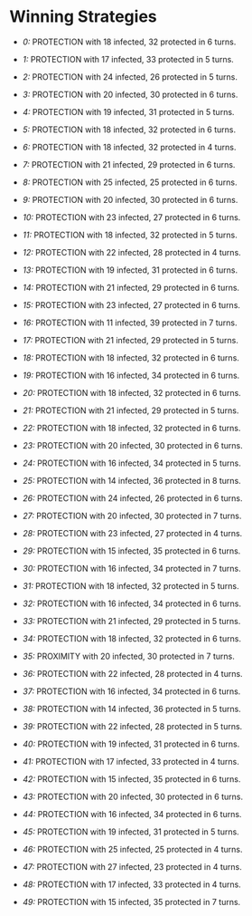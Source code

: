# Winning Strategies

* _0:_ PROTECTION with 18 infected, 32 protected in 6 turns.


* _1:_ PROTECTION with 17 infected, 33 protected in 5 turns.


* _2:_ PROTECTION with 24 infected, 26 protected in 5 turns.


* _3:_ PROTECTION with 20 infected, 30 protected in 6 turns.


* _4:_ PROTECTION with 19 infected, 31 protected in 5 turns.


* _5:_ PROTECTION with 18 infected, 32 protected in 6 turns.


* _6:_ PROTECTION with 18 infected, 32 protected in 4 turns.


* _7:_ PROTECTION with 21 infected, 29 protected in 6 turns.


* _8:_ PROTECTION with 25 infected, 25 protected in 6 turns.


* _9:_ PROTECTION with 20 infected, 30 protected in 6 turns.


* _10:_ PROTECTION with 23 infected, 27 protected in 6 turns.


* _11:_ PROTECTION with 18 infected, 32 protected in 5 turns.


* _12:_ PROTECTION with 22 infected, 28 protected in 4 turns.


* _13:_ PROTECTION with 19 infected, 31 protected in 6 turns.


* _14:_ PROTECTION with 21 infected, 29 protected in 6 turns.


* _15:_ PROTECTION with 23 infected, 27 protected in 6 turns.


* _16:_ PROTECTION with 11 infected, 39 protected in 7 turns.


* _17:_ PROTECTION with 21 infected, 29 protected in 5 turns.


* _18:_ PROTECTION with 18 infected, 32 protected in 6 turns.


* _19:_ PROTECTION with 16 infected, 34 protected in 6 turns.


* _20:_ PROTECTION with 18 infected, 32 protected in 6 turns.


* _21:_ PROTECTION with 21 infected, 29 protected in 5 turns.


* _22:_ PROTECTION with 18 infected, 32 protected in 6 turns.


* _23:_ PROTECTION with 20 infected, 30 protected in 6 turns.


* _24:_ PROTECTION with 16 infected, 34 protected in 5 turns.


* _25:_ PROTECTION with 14 infected, 36 protected in 8 turns.


* _26:_ PROTECTION with 24 infected, 26 protected in 6 turns.


* _27:_ PROTECTION with 20 infected, 30 protected in 7 turns.


* _28:_ PROTECTION with 23 infected, 27 protected in 4 turns.


* _29:_ PROTECTION with 15 infected, 35 protected in 6 turns.


* _30:_ PROTECTION with 16 infected, 34 protected in 7 turns.


* _31:_ PROTECTION with 18 infected, 32 protected in 5 turns.


* _32:_ PROTECTION with 16 infected, 34 protected in 6 turns.


* _33:_ PROTECTION with 21 infected, 29 protected in 5 turns.


* _34:_ PROTECTION with 18 infected, 32 protected in 6 turns.


* _35:_ PROXIMITY with 20 infected, 30 protected in 7 turns.


* _36:_ PROTECTION with 22 infected, 28 protected in 4 turns.


* _37:_ PROTECTION with 16 infected, 34 protected in 6 turns.


* _38:_ PROTECTION with 14 infected, 36 protected in 5 turns.


* _39:_ PROTECTION with 22 infected, 28 protected in 5 turns.


* _40:_ PROTECTION with 19 infected, 31 protected in 6 turns.


* _41:_ PROTECTION with 17 infected, 33 protected in 4 turns.


* _42:_ PROTECTION with 15 infected, 35 protected in 6 turns.


* _43:_ PROTECTION with 20 infected, 30 protected in 6 turns.


* _44:_ PROTECTION with 16 infected, 34 protected in 6 turns.


* _45:_ PROTECTION with 19 infected, 31 protected in 5 turns.


* _46:_ PROTECTION with 25 infected, 25 protected in 4 turns.


* _47:_ PROTECTION with 27 infected, 23 protected in 4 turns.


* _48:_ PROTECTION with 17 infected, 33 protected in 4 turns.


* _49:_ PROTECTION with 15 infected, 35 protected in 7 turns.



